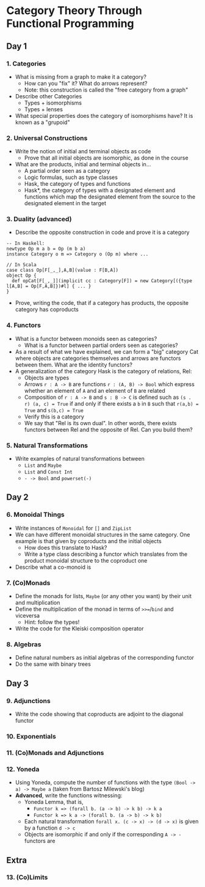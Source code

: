 # Category Theory Through Functional Programming

## Day 1

### 1. Categories

* What is missing from a graph to make it a category?
  * How can you "fix" it? What do arrows represent?
  * Note: this construction is called the "free category from a graph"
* Describe other Categories
  * Types + isomorphisms
  * Types + lenses
* What special properties does the category of isomorphisms have? It is known as a "grupoid"

### 2. Universal Constructions

* Write the notion of initial and terminal objects as code
  * Prove that all initial objects are isomorphic, as done in the course
* What are the products, initial and terminal objects in...
  * A partial order seen as a category
  * Logic formulas, such as type classes
  * Hask, the category of types and functions
  * Hask*, the category of types with a designated element and functions which map the designated element from the source to the designated element in the target

### 3. Duality (advanced)

* Describe the opposite construction in code and prove it is a category

```
-- In Haskell:
newtype Op m a b = Op (m b a)
instance Category o m => Category o (Op m) where ...

// In Scala
case class Op[F[_,_],A,B](value : F[B,A])
object Op {
  def opCat[F[_,_]](implicit cc : Category[F]) = new Category[({type l[A,B] = Op[F,A,B]})#l] { ... }
}
```

* Prove, writing the code, that if a category has products, the opposite category has coproducts

### 4. Functors

* What is a functor between monoids seen as categories?
  * What is a functor between partial orders seen as categories?
* As a result of what we have explained, we can form a "big" category Cat where objects are categories themselves and arrows are functors between them. What are the identity functors?
* A generalization of the category Hask is the category of relations, Rel:
  * Objects are types
  * Arrows `r : A -> B` are functions `r : (A, B) -> Bool` which express whether an element of `A` and an element of `B` are related
  * Composition of `r : A -> B` and `s : B -> C` is defined such as `(s . r) (a, c) = True` if and only if there exists a `b` in `B` such that `r(a,b) = True` and `s(b,c) = True`
  * Verify this is a category
  * We say that "Rel is its own dual". In other words, there exists functors between Rel and the opposite of Rel. Can you build them?

### 5. Natural Transformations

* Write examples of natural transformations between
  * `List` and `Maybe`
  * `List` and `Const Int`
  * `- -> Bool` and `powerset(-)`

## Day 2

### 6. Monoidal Things

* Write instances of `Monoidal` for `[]` and `ZipList`
* We can have different monoidal structures in the same category. One example is that given by coproducts and the initial objects
  * How does this translate to Hask?
  * Write a type class describing a functor which translates from the product monoidal structure to the coproduct one
* Describe what a co-monoid is

### 7. (Co)Monads

* Define the monads for lists, `Maybe` (or any other you want) by their unit and multiplication
* Define the multiplication of the monad in terms of `>>=`/`bind` and viceversa
  * Hint: follow the types!
* Write the code for the Kleiski composition operator

### 8. Algebras

* Define natural numbers as initial algebras of the corresponding functor
* Do the same with binary trees

## Day 3

### 9. Adjunctions

* Write the code showing that coproducts are adjoint to the diagonal functor

### 10. Exponentials

### 11. (Co)Monads and Adjunctions

### 12. Yoneda

* Using Yoneda, compute the number of functions with the type `(Bool -> a) -> Maybe a` (taken from Bartosz Milewski's  blog)
* **Advanced**, write the functions witnessing:
  * Yoneda Lemma, that is,
    * `Functor k => (forall b. (a -> b) -> k b) -> k a`
    * `Functor k => k a -> (forall b. (a -> b) -> k b)`
  * Each natural transformation `forall x. (c -> x) -> (d -> x)` is given by a function `d -> c`
  * Objects are isomorphic if and only if the corresponding `A -> -` functors are

## Extra

### 13. (Co)Limits 